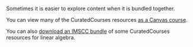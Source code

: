 Sometimes it is easier to explore content when it is bundled together.

You can view many of the CuratedCourses resources [as a Canvas
course](https://canvas.instructure.com/courses/1045744).

You can also [download an IMSCC
bundle](https://utexas.box.com/v/imscc) of some CuratedCourses
resources for linear algebra.